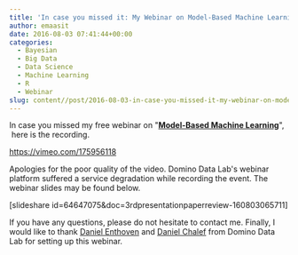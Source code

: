 ```yaml
---
title: 'In case you missed it: My Webinar on Model-Based Machine Learning'
author: emaasit
date: 2016-08-03 07:41:44+00:00
categories:
  - Bayesian
  - Big Data
  - Data Science
  - Machine Learning
  - R
  - Webinar
slug: content//post/2016-08-03-in-case-you-missed-it-my-webinar-on-model-based-machine-learning
---
```


In case you missed my free webinar on "**[Model-Based Machine Learning](https://danielemaasit.com/post/2016/07/16/webinar-model-based-machine-learning-and-probabilistic-programming-using-rstan/)**",  here is the recording.

https://vimeo.com/175956118

Apologies for the poor quality of the video. Domino Data Lab's webinar platform suffered a service degradation while recording the event. The webinar slides may be found below.

[slideshare id=64647075&doc=3rdpresentationpaperreview-160803065711]

If you have any questions, please do not hesitate to contact me. Finally, I would like to thank [Daniel Enthoven](https://www.linkedin.com/in/enthoven) and [Daniel Chalef](https://www.linkedin.com/in/danielchalef) from Domino Data Lab for setting up this webinar.

